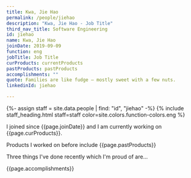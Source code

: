 ```yaml
---
title: Kwa, Jie Hao
permalink: /people/jiehao
description: "Kwa, Jie Hao - Job Title"
third_nav_title: Software Engineering
id: jiehao
name: Kwa, Jie Hao
joinDate: 2019-09-09
function: eng
jobTitle: Job Title
curProducts: currentProducts
pastProducts: pastProducts
accomplishments: ""
quote: Families are like fudge – mostly sweet with a few nuts.
linkedinId: jiehao

---
```


{%- assign staff = site.data.people | find: "id", "jiehao" -%}
{% include staff_heading.html staff=staff color=site.colors.function-colors.eng %}

<p>I joined since {{page.joinDate}} and I am currently working on {{page.curProducts}}.</p>

<p>Products I worked on before include {{page.pastProducts}}</p>

<p>Three things I've done recently which I'm proud of are...</p>
{{page.accomplishments}}
